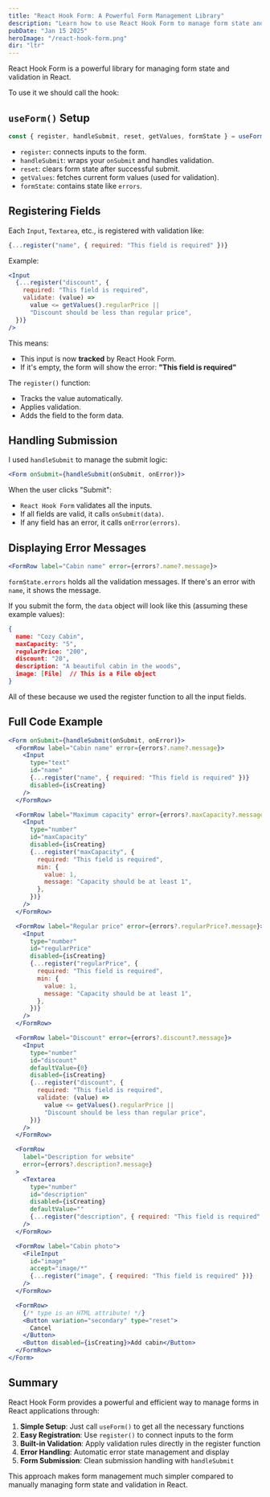 ```yaml
---
title: "React Hook Form: A Powerful Form Management Library"
description: "Learn how to use React Hook Form to manage form state and validation in React applications"
pubDate: "Jan 15 2025"
heroImage: "/react-hook-form.png"
dir: "ltr"
---
```


React Hook Form is a powerful library for managing form state and validation in React.

To use it we should call the hook:

## `useForm()` Setup

```jsx
const { register, handleSubmit, reset, getValues, formState } = useForm();
```

- `register`: connects inputs to the form.
- `handleSubmit`: wraps your `onSubmit` and handles validation.
- `reset`: clears form state after successful submit.
- `getValues`: fetches current form values (used for validation).
- `formState`: contains state like `errors`.

## Registering Fields

Each `Input`, `Textarea`, etc., is registered with validation like:

```jsx
{...register("name", { required: "This field is required" })}
```

Example:

```jsx
<Input
  {...register("discount", {
    required: "This field is required",
    validate: (value) =>
      value <= getValues().regularPrice ||
      "Discount should be less than regular price",
  })}
/>
```

This means:

- This input is now **tracked** by React Hook Form.
- If it's empty, the form will show the error: **"This field is required"**

The `register()` function:

- Tracks the value automatically.
- Applies validation.
- Adds the field to the form data.

## Handling Submission

I used `handleSubmit` to manage the submit logic:

```jsx
<Form onSubmit={handleSubmit(onSubmit, onError)}>
```

When the user clicks "Submit":

- `React Hook Form` validates all the inputs.
- If all fields are valid, it calls `onSubmit(data)`.
- If any field has an error, it calls `onError(errors)`.

## Displaying Error Messages

```jsx
<FormRow label="Cabin name" error={errors?.name?.message}>
```

`formState.errors` holds all the validation messages. If there's an error with `name`, it shows the message.

If you submit the form, the `data` object will look like this (assuming these example values):

```json
{
  name: "Cozy Cabin",
  maxCapacity: "5",
  regularPrice: "200",
  discount: "20",
  description: "A beautiful cabin in the woods",
  image: [File]  // This is a File object 
}
```

All of these because we used the register function to all the input fields.

## Full Code Example

```jsx
<Form onSubmit={handleSubmit(onSubmit, onError)}>
  <FormRow label="Cabin name" error={errors?.name?.message}>
    <Input
      type="text"
      id="name"
      {...register("name", { required: "This field is required" })}
      disabled={isCreating}
    />
  </FormRow>

  <FormRow label="Maximum capacity" error={errors?.maxCapacity?.message}>
    <Input
      type="number"
      id="maxCapacity"
      disabled={isCreating}
      {...register("maxCapacity", {
        required: "This field is required",
        min: {
          value: 1,
          message: "Capacity should be at least 1",
        },
      })}
    />
  </FormRow>

  <FormRow label="Regular price" error={errors?.regularPrice?.message}>
    <Input
      type="number"
      id="regularPrice"
      disabled={isCreating}
      {...register("regularPrice", {
        required: "This field is required",
        min: {
          value: 1,
          message: "Capacity should be at least 1",
        },
      })}
    />
  </FormRow>

  <FormRow label="Discount" error={errors?.discount?.message}>
    <Input
      type="number"
      id="discount"
      defaultValue={0}
      disabled={isCreating}
      {...register("discount", {
        required: "This field is required",
        validate: (value) =>
          value <= getValues().regularPrice ||
          "Discount should be less than regular price",
      })}
    />
  </FormRow>

  <FormRow
    label="Description for website"
    error={errors?.description?.message}
  >
    <Textarea
      type="number"
      id="description"
      disabled={isCreating}
      defaultValue=""
      {...register("description", { required: "This field is required" })}
    />
  </FormRow>

  <FormRow label="Cabin photo">
    <FileInput
      id="image"
      accept="image/*"
      {...register("image", { required: "This field is required" })}
    />
  </FormRow>

  <FormRow>
    {/* type is an HTML attribute! */}
    <Button variation="secondary" type="reset">
      Cancel
    </Button>
    <Button disabled={isCreating}>Add cabin</Button>
  </FormRow>
</Form>
```

## Summary

React Hook Form provides a powerful and efficient way to manage forms in React applications through:

1. **Simple Setup**: Just call `useForm()` to get all the necessary functions
2. **Easy Registration**: Use `register()` to connect inputs to the form
3. **Built-in Validation**: Apply validation rules directly in the register function
4. **Error Handling**: Automatic error state management and display
5. **Form Submission**: Clean submission handling with `handleSubmit`

This approach makes form management much simpler compared to manually managing form state and validation in React. 